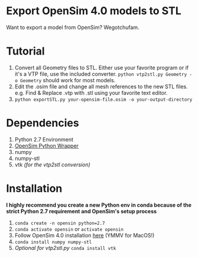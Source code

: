 # Export OpenSim 4.0 models to STL
Want to export a model from OpenSim? Wegotchufam.

# Tutorial
1. Convert all Geometry files to STL. Either use your favorite program or if it's a VTP file, use the included converter. `python vtp2stl.py Geometry -o Geometry` should work for most models.
1. Edit the .osim file and change all mesh references to the new STL files. e.g. Find & Replace .vtp with .stl using your favorite text editor.
1. `python exportSTL.py your-opensim-file.osim -o your-output-directory`

# Dependencies
1. Python 2.7 Environment
1. [OpenSim Python Wrapper](https://simtk-confluence.stanford.edu/display/OpenSim/Scripting+in+Python)
1. numpy
1. numpy-stl
1. vtk *(for the vtp2stl conversion)*

# Installation
**I highly recommend you create a new Python env in conda because of the strict Python 2.7 requirement and OpenSim's setup process**
1. `conda create -n opensin python=2.7`
1. `conda activate opensin` or `activate opensin`
1.  Follow OpenSim 4.0 installation [here](https://simtk-confluence.stanford.edu/display/OpenSim/Scripting+in+Python#ScriptinginPython-SettingupyourPythonscriptingenvironment) (YMMV for MacOS!)
1. `conda install numpy numpy-stl`
1. *Optional for vtp2stl.py* `conda install vtk`
